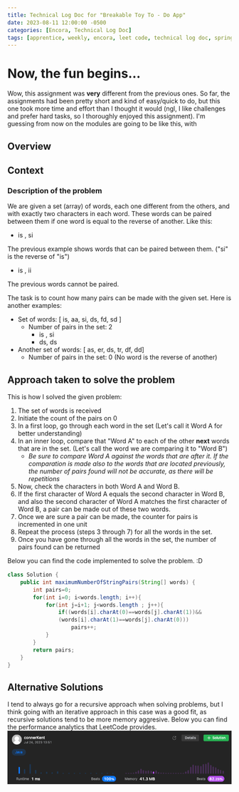 ```yaml
---
title: Technical Log Doc for "Breakable Toy To - Do App"
date: 2023-08-11 12:00:00 -0500
categories: [Encora, Technical Log Doc]
tags: [apprentice, weekly, encora, leet code, technical log doc, spring, java, front end, back end, full stack]     # TAG names should always be lowercase
---
```

# Now, the fun begins...

Wow, this assignment was **very** different from the previous ones. So far, the assignments had been pretty short and kind of easy/quick to do, but this one took more time and effort than I thought it would (ngl, I like challenges and prefer hard tasks, so I thoroughly enjoyed this assignment). I'm guessing from now on the modules are going to be like this, with 

## Overview



## Context

### Description of the problem

We are given a set (array) of words, each one different from the others, and with exactly two characters in each word. These words can be paired between them if one word is equal to the reverse of another. Like this:

* is , si

The previous example shows words that can be paired between them. ("si" is the reverse of "is")

* is , ii

The previous words cannot be paired.

The task is to count how many pairs can be made with the given set. Here is another examples:

* Set of words: [ is, aa, si, ds, fd, sd ]
  * Number of pairs in the set: 2
    * is , si
    * ds, ds
* Another set of words: [ as, er, ds, tr, df, dd]
  * Number of pairs in the set: 0 (No word is the reverse of another)

## Approach taken to solve the problem

This is how I solved the given problem:

1. The set of words is received
2. Initiate the count of the pairs on 0
3. In a first loop, go through each word in the set (Let's call it Word A for better understanding)
4. In an inner loop, compare that "Word A" to each of the other **next** words that are in the set. (Let's call the word we are comparing it to "Word B")
    * *Be sure to compare Word A against the words that are after it. If the comparation is made also to the words that are located previously, the number of pairs found will not be accurate, as there will be repetitions*
5. Now, check the characters in both Word A and Word B.
6. If the first character of Word A equals the second character in Word B, and also the second character of Word A matches the first character of Word B, a pair can be made out of these two words.
7. Once we are sure a pair can be made, the counter for pairs is incremented in one unit
8. Repeat the process (steps 3 through 7) for all the words in the set.
9. Once you have gone through all the words in the set, the number of pairs found can be returned

Below you can find the code implemented to solve the problem. :D

``` java
class Solution {
    public int maximumNumberOfStringPairs(String[] words) {
        int pairs=0;
        for(int i=0; i<words.length; i++){
            for(int j=i+1; j<words.length ; j++){
                if((words[i].charAt(0)==words[j].charAt(1))&&
                (words[i].charAt(1)==words[j].charAt(0)))
                    pairs++;
            }
        }
        return pairs;
    }
}
```

## Alternative Solutions

I tend to always go for a recursive approach when solving problems, but I think going with an iterative approach in this case was a good fit, as recursive solutions tend to be more memory aggresive. Below you can find the performance analytics that LeetCode provides.
![2744](/assets/img/2744LC.png)
